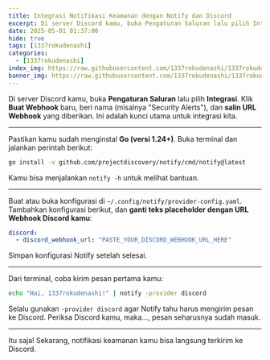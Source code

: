 ```yaml
---
title: Integrasi Notifikasi Keamanan dengan Notify dan Discord
excerpt: Di server Discord kamu, buka Pengaturan Saluran lalu pilih Integrasi. Klik Buat Webhook baru, beri nama (misalnya "Security Alerts"), dan salin URL Webhook yang diberikan...
date: 2025-05-01 01:37:00
hide: true
tags: [1337rokudenashi]
categories:
  - [1337rokudenashi]
index_img: https://raw.githubusercontent.com/1337rokudenashi/1337rokudenashi.github.io/main/yublueflower.jpg
banner_img: https://raw.githubusercontent.com/1337rokudenashi/1337rokudenashi.github.io/main/1337yublueflower.jpg
---
```


Di server Discord kamu, buka **Pengaturan Saluran** lalu pilih **Integrasi**. Klik **Buat Webhook** baru, beri nama (misalnya "Security Alerts"), dan **salin URL Webhook** yang diberikan. Ini adalah kunci utama untuk integrasi kita.

---

Pastikan kamu sudah menginstal **Go (versi 1.24+)**. Buka terminal dan jalankan perintah berikut:

```bash
go install -v github.com/projectdiscovery/notify/cmd/notify@latest
```

Kamu bisa menjalankan `notify -h` untuk melihat bantuan.

---

Buat atau buka konfigurasi di `~/.config/notify/provider-config.yaml`. Tambahkan konfigurasi berikut, dan **ganti teks placeholder dengan URL Webhook Discord kamu**:

```yaml
discord:
  - discord_webhook_url: "PASTE_YOUR_DISCORD_WEBHOOK_URL_HERE"
```

Simpan konfigurasi Notify setelah selesai.

---

Dari terminal, coba kirim pesan pertama kamu:

```bash
echo "Hai, 1337rokudenashi!" | notify -provider discord
```

Selalu gunakan `-provider discord` agar Notify tahu harus mengirim pesan ke Discord. Periksa Discord kamu, maka..., pesan seharusnya sudah masuk.

---

Itu saja\! Sekarang, notifikasi keamanan kamu bisa langsung terkirim ke Discord.
